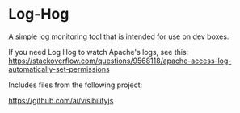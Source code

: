 # Log-Hog
A simple log monitoring tool that is intended for use on dev boxes.

If you need Log Hog to watch Apache's logs, see this: https://stackoverflow.com/questions/9568118/apache-access-log-automatically-set-permissions


Includes files from the following project:

https://github.com/ai/visibilityjs  